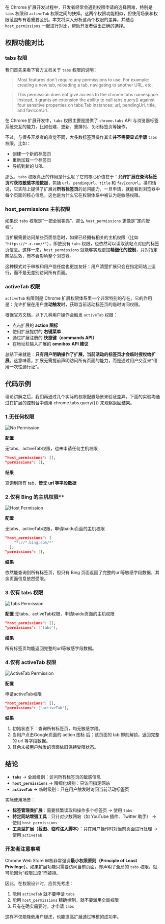 在 Chrome 扩展开发过程中，开发者经常会遇到权限申请的选择困难，特别是 `tabs` 权限和 `activeTab` 权限之间的抉择。这两个权限功能相似，但使用场景和权限范围却有着重要区别。本文将深入分析这两个权限的差异，并结合 `host_permissions` 一起进行对比，帮助开发者做出正确的选择。

## 权限功能对比

### **tabs 权限**

我们首先来看下官方文档关于 `tabs` 权限的说明：

> Most features don't require any permissions to use. For example: creating a new tab, reloading a tab, navigating to another URL, etc.

> This permission does not give access to the chrome.tabs namespace. Instead, it grants an extension the ability to call tabs.query() against four sensitive properties on tabs.Tab instances: url, pendingUrl, title, and favIconUrl.

在 Chrome 扩展开发中，`tabs` 权限主要是提供了 `chrome.tabs` API 与浏览器标签系统交互的能力，比如创建、更新、重排列、关闭标签页等操作。

不过，与很多开发者的直觉不同，大多数标签页操作其实**并不需要显式申请** `tabs` 权限，比如：

- 创建一个新的标签页
- 重新加载一个标签页
- 导航到新的 URL

那么，`tabs` 权限真正的作用是什么呢？它的核心价值在于：**允许扩展在查询标签页时获取敏感字段数据**，包括 `url`、`pendingUrl`、`title` 和 `favIconUrl`。换句话说，它实际上提供了扩展对**所有标签页**的访问能力，一旦申请，就能看到浏览器中每个页面的核心信息，这也是为什么它在权限体系中被认为是敏感权限。

### **host_permissions 主机权限**

如果说 `tabs` 权限是“一把全局钥匙”，那么 `host_permissions` 更像是“定向授权”。

当扩展需要访问某些页面信息时，如果已经拥有相关的主机权限（比如 `"https://*.x.com/*"`），即使没有 `tabs` 权限，也依然可以读取该站点对应的标签页信息。这样一来，`host_permissions` 就能够实现更加**精细化的控制**，只对指定网站生效，而不会影响整个浏览器。

这种模式对于审核和用户信任度也更加友好：用户清楚扩展只会在指定网站上运行，而不是无差别访问所有页面。

### **activeTab 权限**

`activeTab` 权限则是 Chrome 扩展权限体系里一个非常特别的存在。它的作用是：允许扩展在用户**主动触发**时，获取当前活动标签页的临时访问权限。

根据官方文档，以下几种用户操作会触发 `activeTab` 权限：

- 点击扩展的 **action 图标**
- 使用扩展提供的 **右键菜单**
- 通过扩展注册的 **快捷键（commands API）**
- 在地址栏输入扩展的 **omnibox API 建议**

总结下来就是：**只有用户明确操作了扩展，当前活动的标签页才会临时授权给扩展**。这意味着，扩展无需提前声明访问所有页面的能力，而是通过用户交互来“借用一次性通行证”。

## 代码示例

理论讲解之后，我们再通过几个实际的权限配置场景来验证差异。下面的实验均通过在扩展的控制台中调用 chrome.tabs.query({}) 来观察返回结果。

### 1.无任何权限
   ![No Permission](https://storage.yzhclear.com/blog/tab-vs-activetab-1.png)

**配置**

无tabs、activeTab权限，也未申请任何主机权限
```json
"host_permissions": [],
"permissions": [],
```

**结果**   

查询到所有 tab，**皆无 url 等字段数据**

### 2.仅有 Bing 的主机权限**
   ![Host Permission](https://storage.yzhclear.com/blog/tab-vs-activetab-2.png)

**配置**   

无tabs、activeTab权限，申请baidu页面的主机权限
```json
"host_permissions": [
    "*://*.bing.com/*"
  ],
"permissions": [],
```

**结果**    

依然能查询到所有标签页，但只有 Bing 页面返回了完整的url等敏感字段数据，其余页面信息依然受限。

### 3.仅有 tabs 权限
   ![Tabs Permission](https://storage.yzhclear.com/blog/tab-vs-activetab-3.png)

**配置**
无tabs、activeTab权限，申请baidu页面的主机权限
```json
"host_permissions": [],
"permissions": ["tabs"],
```

**结果**   

所有标签页均能返回完整的url等敏感字段数据。

### 4.仅有 activeTab 权限
   ![ActiveTab Permission](https://storage.yzhclear.com/blog/tab-vs-activetab-4.png)

**配置**   

申请activeTab权限
```json
"host_permissions": [],
"permissions": ["activeTab"],
```

**结果**   

1. 初始状态下：查询所有标签页，均无敏感字段。
2. 当用户点击Google页面的 action 图标 后：该页面的 tab 即刻解锁，返回完整的 url 等字段数据。
3. 其余未被用户触发的页面依旧保持受限状态。

## 结论

- **`tabs`** → 全局级别：访问所有标签页的敏感信息
- **`host_permissions`** → 精细化级别：只访问指定网站
- **`activeTab`** → 临时级别：只在用户触发时访问当前活动标签页

实际使用场景：

- **标签管理类扩展**：需要频繁读取和操作多个标签页 → 使用 `tabs`
- **特定网站增强工具**：只针对少数网站（如 YouTube 插件、Twitter 助手） → 使用 `host_permissions`
- **工具型扩展（截图、临时注入脚本）**：只在用户操作时对当前页面进行处理 → 使用 `activeTab`

### 开发者注意事项

Chrome Web Store 审核非常强调**最小权限原则（Principle of Least Privilege）**。如果扩展功能只需要访问当前页面，却声明了全局的 `tabs` 权限，就可能因为“权限过度”而被拒。

因此，在权限设计时，应优先考虑：

1. 能用 `activeTab` 就不要申请 `tabs`
2. 能用 `host_permissions` 精确控制，就不要滥用全局权限
3. 只有在确实需要时，才申请 `tabs`

这样不仅能降低用户疑虑，也能提高扩展通过审核的成功率。
